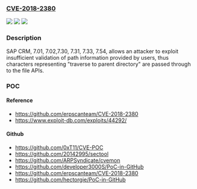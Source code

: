 ### [CVE-2018-2380](https://cve.mitre.org/cgi-bin/cvename.cgi?name=CVE-2018-2380)
![](https://img.shields.io/static/v1?label=Product&message=SAP%20CRM&color=blue)
![](https://img.shields.io/static/v1?label=Version&message=%3D%207.01%20&color=brighgreen)
![](https://img.shields.io/static/v1?label=Vulnerability&message=Directory%2FPath%20Traversal&color=brighgreen)

### Description

SAP CRM, 7.01, 7.02,7.30, 7.31, 7.33, 7.54, allows an attacker to exploit insufficient validation of path information provided by users, thus characters representing "traverse to parent directory" are passed through to the file APIs.

### POC

#### Reference
- https://github.com/erpscanteam/CVE-2018-2380
- https://www.exploit-db.com/exploits/44292/

#### Github
- https://github.com/0xT11/CVE-POC
- https://github.com/20142995/sectool
- https://github.com/ARPSyndicate/cvemon
- https://github.com/developer3000S/PoC-in-GitHub
- https://github.com/erpscanteam/CVE-2018-2380
- https://github.com/hectorgie/PoC-in-GitHub

